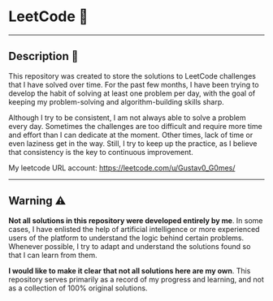 
# LeetCode 🎲

---

## Description 📝

This repository was created to store the solutions to LeetCode challenges that I have solved over time. For the past few months, I have been trying to develop the habit of solving at least one problem per day, with the goal of keeping my problem-solving and algorithm-building skills sharp.

Although I try to be consistent, I am not always able to solve a problem every day. Sometimes the challenges are too difficult and require more time and effort than I can dedicate at the moment. Other times, lack of time or even laziness get in the way. Still, I try to keep up the practice, as I believe that consistency is the key to continuous improvement.

My leetcode URL account: https://leetcode.com/u/Gustav0_G0mes/

--- 

## Warning ⚠️

**Not all solutions in this repository were developed entirely by me**. In some cases, I have enlisted the help of artificial intelligence or more experienced users of the platform to understand the logic behind certain problems. Whenever possible, I try to adapt and understand the solutions found so that I can learn from them.

**I would like to make it clear that not all solutions here are my own**. This repository serves primarily as a record of my progress and learning, and not as a collection of 100% original solutions.
